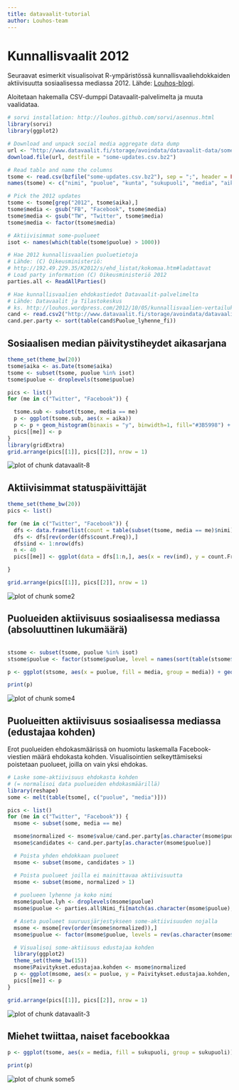 ```yaml
---
title: datavaalit-tutorial
author: Louhos-team
---
```


# Kunnallisvaalit 2012

Seuraavat esimerkit visualisoivat R-ympäristössä kunnallisvaaliehdokkaiden aktiivisuutta sosiaalisessa mediassa 2012. Lähde: [Louhos-blogi](https://louhos.wordpress.com/2012/10/26/kunnallisvaaliehdokkaiden-aktiivisuus-sosiaalisessa-mediassa-puolueiden-vertailua/).

Aloitetaan hakemalla CSV-dumppi Datavaalit-palvelimelta ja muuta vaalidataa.


```r
# sorvi installation: http://louhos.github.com/sorvi/asennus.html
library(sorvi)
library(ggplot2)

# Download and unpack social media aggregate data dump
url <- "http://www.datavaalit.fi/storage/avoindata/datavaalit-data/some-aggregaatti/some-updates-2013-01-22.csv.bz2"
download.file(url, destfile = "some-updates.csv.bz2")

# Read table and name the columns
tsome <- read.csv(bzfile("some-updates.csv.bz2"), sep = ";", header = FALSE)
names(tsome) <- c("nimi", "puolue", "kunta", "sukupuoli", "media", "aika")

# Pick the 2012 updates
tsome <- tsome[grep("2012", tsome$aika),]
tsome$media <- gsub("FB", "Facebook", tsome$media)
tsome$media <- gsub("TW", "Twitter", tsome$media)
tsome$media <- factor(tsome$media)

# Aktiivisimmat some-puolueet
isot <- names(which(table(tsome$puolue) > 1000))

# Hae 2012 kunnallisvaalien puoluetietoja
# Lähde: (C) Oikeusministeriö:
# http://192.49.229.35/K2012/s/ehd_listat/kokomaa.htm#ladattavat
# Load party information (C) Oikeusministeriö 2012
parties.all <- ReadAllParties()

# Hae kunnallisvaalien ehdokastiedot Datavaalit-palvelimelta
# Lähde: Datavaalit ja Tilastokeskus
# ks. http://louhos.wordpress.com/2012/10/05/kunnallisvaalien-vertailukelpoiset-ehdokasdatat-csv-taulukkoina-2004-2008-2012/
cand <- read.csv2("http://www.datavaalit.fi/storage/avoindata/datavaalit-ehdokas-ja-tulostiedot/2012/municipal_elections_candidates_2012_finland.csv", sep = ";", fileEncoding = "iso-8859-1")
cand.per.party <- sort(table(cand$Puolue_lyhenne_fi))
```


## Sosiaalisen median päivitystiheydet aikasarjana


```r
theme_set(theme_bw(20))
tsome$aika <- as.Date(tsome$aika)
tsome <- subset(tsome, puolue %in% isot)
tsome$puolue <- droplevels(tsome$puolue)

pics <- list()
for (me in c("Twitter", "Facebook")) {

  tsome.sub <- subset(tsome, media == me)
  p <- ggplot(tsome.sub, aes(x = aika))
  p <- p + geom_histogram(binaxis = "y", binwidth=1, fill="#3B5998") + ylab("lkm") + facet_grid(puolue ~ .) + ggtitle(me) + scale_x_date() + xlab("") + ylab("")
  pics[[me]] <- p
}
library(gridExtra)
grid.arrange(pics[[1]], pics[[2]], nrow = 1)
```

<img src="figure/datavaalit-8.png" title="plot of chunk datavaalit-8" alt="plot of chunk datavaalit-8" style="display: block; margin: auto;" />



## Aktiivisimmat statuspäivittäjät


```r
theme_set(theme_bw(20))
pics <- list()

for (me in c("Twitter", "Facebook")) {
  dfs <- data.frame(list(count = table(subset(tsome, media == me)$nimi)))
  dfs <- dfs[rev(order(dfs$count.Freq)),]
  dfs$ind <- 1:nrow(dfs)
  n <- 40
  pics[[me]] <- ggplot(data = dfs[1:n,], aes(x = rev(ind), y = count.Freq)) + geom_text(aes(label = count.Var1), size = 5) + ggtitle(me) + scale_x_continuous(limits = c(1, n)) + scale_y_continuous(limits = c(0.6*min(dfs[1:n, "count.Freq"]), 1.04*max(dfs[1:n, "count.Freq"]) + 20)) + coord_flip() + ylab("Päivitystiheys") + xlab("Nimi")

}

grid.arrange(pics[[1]], pics[[2]], nrow = 1)
```

![plot of chunk some2](figure/some2.png) 


## Puolueiden aktiivisuus sosiaalisessa mediassa (absoluuttinen lukumäärä)


```r

stsome <- subset(tsome, puolue %in% isot)
stsome$puolue <- factor(stsome$puolue, level = names(sort(table(stsome$puolue))))

p <- ggplot(stsome, aes(x = puolue, fill = media, group = media)) + geom_bar(stat = "bin", position = "stack") + ylab("") + xlab("") + ggtitle(paste("Statuspäivitykset", paste(sort(tsome$aika)[[1]], "-", rev(sort(tsome$aika))[[1]], sep = ""))) + theme(axis.text.x=element_text(angle=30), plot.title = element_text(size = 15)) + coord_flip()

print(p)
```

![plot of chunk some4](figure/some4.png) 


## Puolueitten aktiivisuus sosiaalisessa mediassa (edustajaa kohden)

Erot puolueiden ehdokasmäärissä on huomiotu laskemalla Facebook-viestien määrä ehdokasta kohden. Visualisointien selkeyttämiseksi poistetaan puolueet, joilla on vain yksi ehdokas.


```r
# Laske some-aktiivisuus ehdokasta kohden
# (= normalisoi data puolueiden ehdokasmäärillä)
library(reshape)
some <- melt(table(tsome[, c("puolue", "media")]))

pics <- list()
for (me in c("Twitter", "Facebook")) {
  msome <- subset(some, media == me)

  msome$normalized <- msome$value/cand.per.party[as.character(msome$puolue)]
  msome$candidates <- cand.per.party[as.character(msome$puolue)]

  # Poista yhden ehdokkaan puolueet
  msome <- subset(msome, candidates > 1)

  # Poista puolueet joilla ei mainittavaa aktiivisuutta
  msome <- subset(msome, normalized > 1)
  
  # puolueen lyhenne ja koko nimi
  msome$puolue.lyh <- droplevels(msome$puolue)
  msome$puolue <- parties.all$Nimi_fi[match(as.character(msome$puolue), parties.all$Puolue_lyhenne_fi)]

  # Aseta puolueet suuruusjärjestykseen some-aktiivisuuden nojalla
  msome <- msome[rev(order(msome$normalized)),]
  msome$puolue <- factor(msome$puolue, levels = rev(as.character(msome$puolue)))

  # Visualisoi some-aktiisuus edustajaa kohden
  library(ggplot2)
  theme_set(theme_bw(15))
  msome$Paivitykset.edustajaa.kohden <- msome$normalized
  p <- ggplot(msome, aes(x = puolue, y = Paivitykset.edustajaa.kohden, group = media)) + geom_bar(stat = "identity") + coord_flip() + ggtitle(paste(me)) + ylab("") + ylab("Päivityksiä edustajaa kohden")
  pics[[me]] <- p
}

grid.arrange(pics[[1]], pics[[2]], nrow = 1)
```

![plot of chunk datavaalit-3](figure/datavaalit-3.png) 



## Miehet twiittaa, naiset facebookkaa


```r
p <- ggplot(tsome, aes(x = media, fill = sukupuoli, group = sukupuoli)) + geom_bar(stat = "bin", position = "stack") + ylab("") + xlab("") + scale_fill_manual(name = "", values = c("gray", "red", "blue")) + ggtitle(paste("Statuspäivitykset", paste(sort(tsome$aika)[[1]], "-", rev(sort(tsome$aika))[[1]], sep = ""))) + theme(plot.title = element_text(size = 15))

print(p)
```

![plot of chunk some5](figure/some5.png) 


